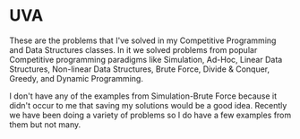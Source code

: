 # UVA

These are the problems that I've solved in my Competitive Programming and Data Structures classes. In it we solved problems from popular Competitive programming paradigms like Simulation, Ad-Hoc, Linear Data Structures, Non-linear Data Structures, Brute Force, Divide & Conquer, Greedy, and Dynamic Programming.

I don't have any of the examples from Simulation-Brute Force because it didn't occur to me that saving my solutions would be a good idea. Recently we have been doing a variety of problems so I do have a few examples from them but not many.
